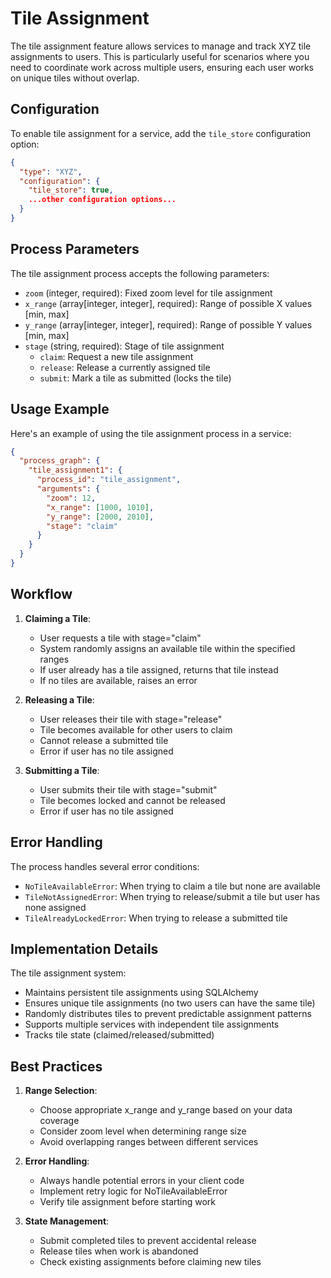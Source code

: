 # Tile Assignment

The tile assignment feature allows services to manage and track XYZ tile assignments to users. This is particularly useful for scenarios where you need to coordinate work across multiple users, ensuring each user works on unique tiles without overlap.

## Configuration

To enable tile assignment for a service, add the `tile_store` configuration option:

```json
{
  "type": "XYZ",
  "configuration": {
    "tile_store": true,
    ...other configuration options...
  }
}
```

## Process Parameters

The tile assignment process accepts the following parameters:

- `zoom` (integer, required): Fixed zoom level for tile assignment
- `x_range` (array[integer, integer], required): Range of possible X values [min, max]
- `y_range` (array[integer, integer], required): Range of possible Y values [min, max]
- `stage` (string, required): Stage of tile assignment
  - `claim`: Request a new tile assignment
  - `release`: Release a currently assigned tile
  - `submit`: Mark a tile as submitted (locks the tile)

## Usage Example

Here's an example of using the tile assignment process in a service:

```json
{
  "process_graph": {
    "tile_assignment1": {
      "process_id": "tile_assignment",
      "arguments": {
        "zoom": 12,
        "x_range": [1000, 1010],
        "y_range": [2000, 2010],
        "stage": "claim"
      }
    }
  }
}
```

## Workflow

1. **Claiming a Tile**:
   - User requests a tile with stage="claim"
   - System randomly assigns an available tile within the specified ranges
   - If user already has a tile assigned, returns that tile instead
   - If no tiles are available, raises an error

2. **Releasing a Tile**:
   - User releases their tile with stage="release"
   - Tile becomes available for other users to claim
   - Cannot release a submitted tile
   - Error if user has no tile assigned

3. **Submitting a Tile**:
   - User submits their tile with stage="submit"
   - Tile becomes locked and cannot be released
   - Error if user has no tile assigned

## Error Handling

The process handles several error conditions:

- `NoTileAvailableError`: When trying to claim a tile but none are available
- `TileNotAssignedError`: When trying to release/submit a tile but user has none assigned
- `TileAlreadyLockedError`: When trying to release a submitted tile

## Implementation Details

The tile assignment system:
- Maintains persistent tile assignments using SQLAlchemy
- Ensures unique tile assignments (no two users can have the same tile)
- Randomly distributes tiles to prevent predictable assignment patterns
- Supports multiple services with independent tile assignments
- Tracks tile state (claimed/released/submitted)

## Best Practices

1. **Range Selection**:
   - Choose appropriate x_range and y_range based on your data coverage
   - Consider zoom level when determining range size
   - Avoid overlapping ranges between different services

2. **Error Handling**:
   - Always handle potential errors in your client code
   - Implement retry logic for NoTileAvailableError
   - Verify tile assignment before starting work

3. **State Management**:
   - Submit completed tiles to prevent accidental release
   - Release tiles when work is abandoned
   - Check existing assignments before claiming new tiles
